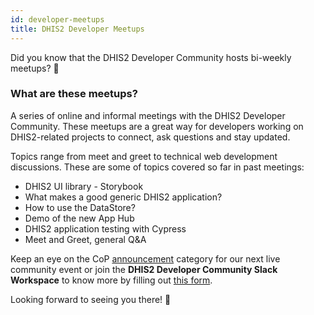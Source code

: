 ```yaml
---
id: developer-meetups
title: DHIS2 Developer Meetups
---
```


Did you know that the DHIS2 Developer Community hosts bi-weekly meetups? 🤩

### What are these meetups?

A series of online and informal meetings with the DHIS2 Developer Community. These meetups are a great way for developers working on DHIS2-related projects to connect, ask questions and stay updated. 

Topics range from meet and greet to technical web development discussions. These are some of topics covered so far in past meetings:

- DHIS2 UI library - Storybook
- What makes a good generic DHIS2 application?
- How to use the DataStore?
- Demo of the new App Hub
- DHIS2 application testing with Cypress 
- Meet and Greet, general Q&A

Keep an eye on the CoP [announcement](https://community.dhis2.org/c/announcements/22) category for our next live community event or join the **DHIS2 Developer Community Slack Workspace** to know more by filling out [this form](https://docs.google.com/forms/d/e/1FAIpQLScuPQsMfEcLkCTiR87RhCG8v4eZZTf4CNPCFuAtRndEI211xA/viewform?usp=sf_link). 

Looking forward to seeing you there! 🎊 


